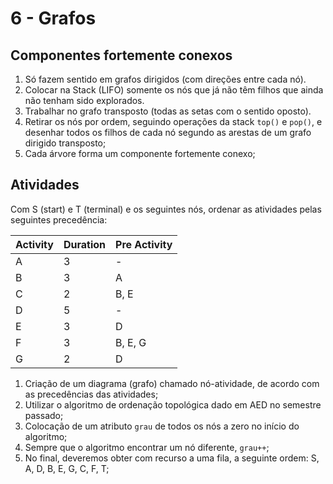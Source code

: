 # 6 - Grafos

## Componentes fortemente conexos

1. Só fazem sentido em grafos dirigidos (com direções entre cada nó). 
2. Colocar na Stack (LIFO) somente os nós que já não têm filhos que ainda não tenham sido explorados.
3. Trabalhar no grafo transposto (todas as setas com o sentido oposto).
4. Retirar os nós por ordem, seguindo operações da stack `top()` e `pop()`, e desenhar todos os filhos de cada nó segundo as arestas de um grafo dirigido transposto;
5. Cada árvore forma um componente fortemente conexo;

## Atividades

Com S (start) e T (terminal) e os seguintes nós, ordenar as atividades pelas seguintes precedência:

| Activity | Duration | Pre Activity |
|----------|----------|--------------|
| A        | 3        | -            |
| B        | 3        | A            |
| C        | 2        | B, E         |
| D        | 5        | -            |
| E        | 3        | D            |
| F        | 3        | B, E, G      |
| G        | 2        | D            |

1. Criação de um diagrama (grafo) chamado nó-atividade, de acordo com as precedências das atividades;
2. Utilizar o algoritmo de ordenação topológica dado em AED no semestre passado;
3. Colocação de um atributo `grau` de todos os nós a zero no início do algoritmo;
4. Sempre que o algoritmo encontrar um nó diferente, `grau++`;
5. No final, deveremos obter com recurso a uma fila, a seguinte ordem: S, A, D, B, E, G, C, F, T;